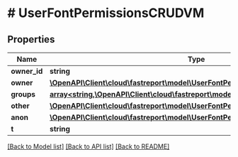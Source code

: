 # # UserFontPermissionsCRUDVM

## Properties

Name | Type | Description | Notes
------------ | ------------- | ------------- | -------------
**owner_id** | **string** |  | [optional]
**owner** | [**\OpenAPI\Client\cloud\fastreport\model\UserFontPermissionCRUDVM**](UserFontPermissionCRUDVM.md) |  | [optional]
**groups** | [**array<string,\OpenAPI\Client\cloud\fastreport\model\UserFontPermissionCRUDVM>**](UserFontPermissionCRUDVM.md) |  | [optional]
**other** | [**\OpenAPI\Client\cloud\fastreport\model\UserFontPermissionCRUDVM**](UserFontPermissionCRUDVM.md) |  | [optional]
**anon** | [**\OpenAPI\Client\cloud\fastreport\model\UserFontPermissionCRUDVM**](UserFontPermissionCRUDVM.md) |  | [optional]
**t** | **string** |  |

[[Back to Model list]](../../README.md#models) [[Back to API list]](../../README.md#endpoints) [[Back to README]](../../README.md)
